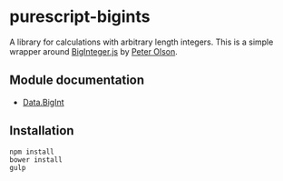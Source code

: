 # purescript-bigints

A library for calculations with arbitrary length integers.
This is a simple wrapper around [BigInteger.js](https://github.com/peterolson/BigInteger.js)
by [Peter Olson](https://github.com/peterolson).

## Module documentation

- [Data.BigInt](docs/Data/BigInt.md)

## Installation

```
npm install
bower install
gulp
```

